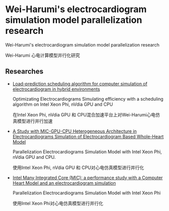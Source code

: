 # Wei-Harumi's electrocardiogram simulation model parallelization research

Wei-Harumi's electrocardiogram simulation model parallelization research

Wei-Harumi 心电计算模型并行化研究

## Researches

 - [Load-prediction scheduling algorithm for computer simulation of electrocardiogram in hybrid environments](http://www.sciencedirect.com/science/article/pii/S0164121215000138)

	Optimizating Electrocardiograms Simulating efficiency with a scheduling algorithm on Intel Xeon Phi, nVdia GPU and CPU

	在Intel Xeon Phi, nVdia GPU 和 CPU混合加速平台上对Wei-Harumi心电仿真模型进行并行加速

 - [A Study with MIC-GPU-CPU Heterogeneous Architecture in Electrocardiograms Simulation of Electrocardiogram Based Whole-Heart Model](http://ieeexplore.ieee.org/abstract/document/6984716/?reload=true)

	Parallelization Electrocardiograms Simulation Model with Intel Xeon Phi, nVdia GPU and CPU.

	使用Intel Xeon Phi, nVdia GPU 和 CPU对心电仿真模型进行并行化

 - [Intel Many Integrated Core (MIC): a performance study with a Computer Heart Model and an electrocardiogram simulation](https://www.amazon.de/Technology-Transactions-Information-Communication-Technologies/dp/toc/1784660310)

	Parallelization Electrocardiograms Simulation Model with Intel Xeon Phi

	使用Intel Xeon Phi对心电仿真模型进行并行化
